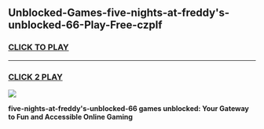 
## Unblocked-Games-five-nights-at-freddy's-unblocked-66-Play-Free-czplf
<h3>
<a href="https://premium76.site?title=five-nights-at-freddy's-unblocked-66&ref=10A">CLICK TO PLAY</a></h3>
<hr>

<h3>
<a href="https://premium76.site?title=five-nights-at-freddy's-unblocked-66&ref=10A">CLICK 2 PLAY</a>
  
</h3>

<a href="https://premium76.site?title=five-nights-at-freddy's-unblocked-66&ref=10A"><img src="https://clearcache.store/games.png"></a>


**five-nights-at-freddy's-unblocked-66 games unblocked: Your Gateway to Fun and Accessible Online Gaming**
